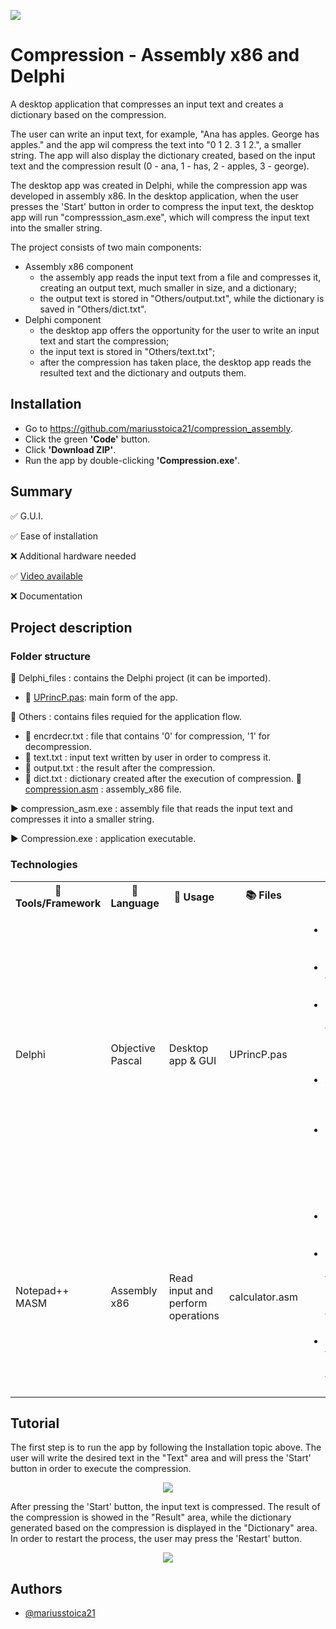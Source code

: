 

<!-- <p align="left">
  <img 
    src="https://github.com/mariusstoica21/compression_assembly/blob/main/Images/Header.png"
  >
</p> -->

<p align="left">
  <img 
    src="https://i.postimg.cc/GtPYddVJ/Component-74-1.png"
  >
</p>





# Compression - Assembly x86 and Delphi

A desktop application that compresses an input text and creates a dictionary based on the compression.

The user can write an input text, for example, "Ana has apples. George has apples." and the app wil compress the text into "0 1 2. 3 1 2.", a smaller string. 
The app will also display the dictionary created, based on the input text and the compression result (0 - ana, 1 - has, 2 - apples, 3 - george).

The desktop app was created in Delphi, while the compression app was developed in assembly x86. In the desktop application, when the user presses the 'Start'
button in order to compress the input text, the desktop app will run "compresssion_asm.exe", which will compress the input text into the smaller string.

The project consists of two main components:
- Assembly x86 component
  - the assembly app reads the input text from a file and compresses it, creating an output text, much smaller in size, and a dictionary;
  - the output text is stored in "Others/output.txt", while the dictionary is saved in "Others/dict.txt".
- Delphi component
  - the desktop app offers the opportunity for the user to write an input text and start the compression;
  - the input text is stored in "Others/text.txt";
  - after the compression has taken place, the desktop app reads the resulted text and the dictionary and outputs them.

## Installation
- Go to https://github.com/mariusstoica21/compression_assembly.
- Click the green **'Code'** button.
- Click **'Download ZIP'**.
- Run the app by double-clicking **'Compression.exe'**.

## Summary
✅ G.U.I. 

✅ Ease of installation

❌ Additional hardware needed

✅ [Video available](https://www.youtube.com/watch?v=vidM-akudIY&list=PLepK0OW96HDlO9ZFQbR8YJ2-4iCYCZgcQ&index=2)

❌ Documentation


## Project description

### Folder structure

📁 Delphi_files : contains the Delphi project (it can be imported).

- 📄 [UPrincP.pas](https://github.com/mariusstoica21/compression_assembly/blob/main/Delphi_files/UPrincP.pas): main form of the app.

📁 Others : contains files requied for the application flow.
  - 📄 encrdecr.txt : file that contains '0' for compression, '1' for decompression.
  - 📄 text.txt : input text written by user in order to compress it.
  - 📄 output.txt : the result after the compression.
  - 📄 dict.txt : dictionary created after the execution of compression.
📄 [compression.asm](https://github.com/mariusstoica21/compression_assembly/blob/main/compression.asm)
: assembly_x86 file.

▶️ compression_asm.exe : assembly file that reads the input text and compresses it into a smaller string.

▶️ Compression.exe : application executable.


### Technologies

<table>
  <tr>
    <th>🔨 Tools/Framework</th>
    <th>📘 Language</th>
    <th>📃 Usage </th>
    <th>📚 Files</th>
    <th> ℹ Details  </th>
  </tr>
  <tr>
    <td>Delphi</td>
    <td>Objective Pascal</td>
    <td>Desktop app & GUI</td>
    <td>UPrincP.pas</td>
    <td>
       <ul>
        <li>UPrincP.pas is the main form of the desktop application.</li>
        <li>The user can write the input text in the 'Text'area.</li>
        <li>By pressing the 'Start' button, the text will be compressed into a smaller text, that will be displayed.</li>
        <li>A dictionary based on the compression will also be displayed.</li>
        <li>By pressing the 'Reset' button, the proccess of compression will be reinitialized.</li>
      </ul>
   </td>
  </tr>
  <tr>
    <td>Notepad++ MASM</td>
    <td>Assembly x86</td>
    <td>Read input and perform operations</td>
    <td>calculator.asm</td>
    <td>
       <ul>
        <li>Others/calculator.exe is the executable file of calculator.asm.</li>
        <li>The assembly app reads the input text from a file and compresses it, creating an output text, much smaller in size, and a dictionary</li>
        <li>The output text and the dictionary are saved in separate files.</li>
      </ul>
   </td>
  </tr>
</table>

## Tutorial

The first step is to run the app by following the Installation topic above. The user will write the desired text in the "Text" area and will press
the 'Start' button in order to execute the compression.

<p align="center">
  <img 
    src="https://i.postimg.cc/bJZkkTFX/7.jpg"
  >
</p>

After pressing the 'Start' button, the input text is compressed. The result of the compression is showed in the "Result" area, while the dictionary
generated based on the compression is displayed in the "Dictionary" area. In order to restart the process, the user may press the 'Restart' button.

<p align="center">
  <img 
    src="https://i.postimg.cc/dt2d2Dn0/8.jpg"
  >
</p>


## Authors

- [@mariusstoica21](https://github.com/mariusstoica21)

